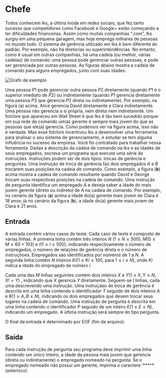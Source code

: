 # Chefe

Todos conhecem Iks, a última moda em redes sociais, que fez tanto sucesso que competidores como Facebook e Google+ estão começando a ter dificuldades financeiras. Assim como muitas companhias “.com”, Iks surgiu em uma pequena garagem, mas hoje emprega milhares de pessoas no mundo todo. O sistema de gerência utilizado em Iks é bem diferente do padrão. Por exemplo, não há diretorias ou superintendências. No entanto, como é usual em outras companhias, há uma cadeia (ou melhor, várias cadeias) de comando: uma pessoa pode gerenciar outras pessoas, e pode ser gerenciada por outras pessoas. As figuras abaixo mostra a cadeia de comando para alguns empregados, junto com suas idades.

![Grafo de exemplo](https://resources.beecrowd.com.br/gallery/images/problems/UOJ_1469.png)

Uma pessoa $P1$ pode gerenciar outra pessoa $P2$ diretamente (quando $P1$ é o superior imediato de $P2$) ou indiretamente (quando $P1$ gerencia diretamente uma pessoa $P3$ que gerencia $P2$ direta ou indiretamente). Por exemplo, na figura (a) acima, Alice gerencia David diretamente e Clara indiretamente. Uma pessoa não gerencia a si própria, nem direta nem indiretamnte. Um folclore que apareceu em Wall Street é que Iks é tão bem sucedido porque em sua rede de comando um(a) gerente é sempre mais jovem do que as pessoas que ele(a) gerencia. Como podemos ver na figura acima, isso não é verdade. Mas esse folclore incentivou Iks a desenvolver uma ferramenta para analisar o seu sistema de gerenciamento, e estudar se tem alguma influência no sucesso da empresa. Você foi contratado para trabalhar nessa ferramenta. Dadas a descrição da cadeia de comando na Iks e as idades de seus empregados, escreva um programa que execute uma série de instruções. Instruções podem ser de dois tipos: trocas de gerência e perguntas. Uma instrução de troca de gerência faz dois empregados $A$ e $B$ trocarem suas posições na cadeia de comando. Como exemplo, a figura (**b**) acima mostra a cadeia de comando resultante quando David e George trocam suas respectivas posições na cadeia de comando. Uma instrução de pergunta identifica um empregado A e deseja saber a idade do mais jovem gerente (direto ou indireto) de $A$ na cadeia de comando. Por exemplo, no cenário da figura (**a**) acima a idade do(a) gerente mais jovem de Clara é 18 anos; já no cenário da figura (**b**), a idade do(a) gerente mais jovem de Clara é 21 anos.

## Entrada

A entrada contém vários casos de teste. Cada caso de teste é composto de várias linhas. A primeira linha contém três inteiros $N$ ($1 \leq N \leq 500$), $M$($0 \leq M \leq 60 \times 103$) e $I$($1 \leq I \leq 500$), indicando respectivamente o número de empregados, o número de relações de gerência direta e o número de instruçõoes. Empregados são identificados por números de $1$ a $N$. A segunda linha contém $N$ inteiros $Ki$($1 \leq Ki \leq 100$, para $1 \leq i \leq N$), onde $Ki$ indica a idade do empregado de número $i$.

Cada uma das $M$ linhas seguintes contém dois inteiros $X$ e $Y$($1 \leq X, Y \leq N, X != Y$) , indicando que $X$ gerencia $Y$ diretamente. Seguem-se $I$ linhas, cada uma descrevendo uma instrução. Uma instruçãao de troca de gerência é descrita em uma linha contendo o identificador $T$ seguido de dois inteiros $A$ e $B$($1 \leq A,B \leq N$), indicando os dois empregados que devem trocar seus lugares na cadeia de comando. Uma instrução de pergunta é descrita em uma linha contendo o identificador $P$ seguido de um inteiro $E$($1 \leq E \leq N$), indicando um empregado. A última instrução será sempre do tipo pergunta.

O final da entrada é determinado por EOF (fim de arquivo).

## Saída

Para cada instrução de pergunta seu programa deve imprimir uma linha contendo um único inteiro, a idade da pessoa mais jovem que gerencia (direta ou indiretamente) o empregado nomeado na pergunta. Se o empregado nomeado não possui um gerente, imprima o caractere ‘*****’ (asterisco).